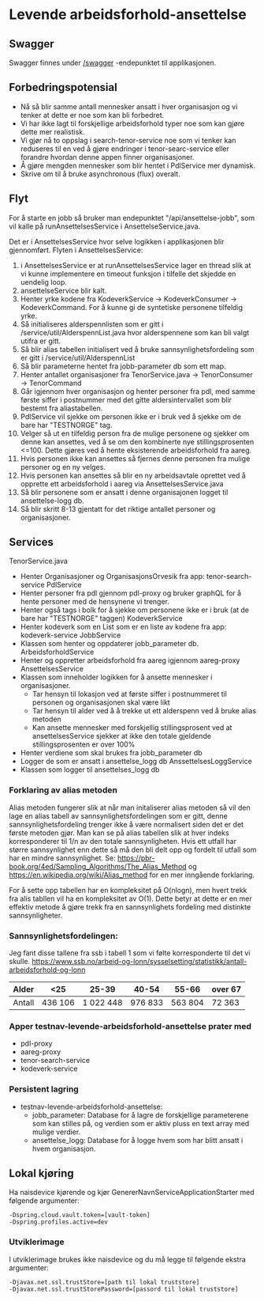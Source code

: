 # Levende arbeidsforhold-ansettelse


## Swagger

Swagger finnes under [/swagger](https://testnav-levende-arbeidsforhold-ansettelse.intern.dev.nav.no/swagger-ui/index.html#/jobb-controller/ansettelseJobb) -endepunktet til
applikasjonen.

## Forbedringspotensial
* Nå så blir samme antall mennesker ansatt i hver organisasjon og vi tenker at dette er noe som kan bli forbedret.
* Vi har ikke lagt til forskjellige arbeidsforhold typer noe som kan gjøre dette mer realistisk.
* Vi gjør nå to oppslag i search-tenor-service noe som vi tenker kan reduseres til en ved å gjøre endringer i tenor-searc-service eller forandre hvordan denne appen finner organisasjoner.
* Å gjøre mengden mennesker som blir hentet i PdlService mer dynamisk.
* Skrive om til å bruke asynchronous (flux) overalt.

## Flyt
For å starte en jobb så bruker man endepunktet "/api/ansettelse-jobb", som vil kalle på runAnsettelsesService i AnsettelseService.java.

Det er i AnsettelsesService hvor selve logikken i applikasjonen blir gjennomført. 
Flyten i AnsettelsesService:
1. i AnsettelsesService er at runAnsettelsesService lager en thread slik at vi kunne implementere en timeout funksjon i tilfelle
det skjedde en uendelig loop.
2. ansettelseService blir kalt.
3. Henter yrke kodene fra KodeverkService -> KodeverkConsumer -> KodeverkCommand. For å kunne gi de syntetiske personene tilfeldig yrke.
4. Så initialiseres alderspennlisten som er gitt i /service/util/AlderspennList.java hvor alderspennene som kan bli valgt utifra er gitt.
5. Så blir alias tabellen initialisert ved å bruke sannsynlighetsfordeling som er gitt i /service/util/AlderspennList
6. Så blir parameterne hentet fra jobb-parameter db som ett map.
7. Henter antallet organisasjoner fra TenorService.java -> TenorConsumer -> TenorCommand
8. Går igjennom hver organisasjon og henter personer fra pdl, med samme første siffer i postnummer med det gitte aldersintervallet som blir bestemt fra aliastabellen.
9. PdlService vil sjekke om personen ikke er i bruk ved å sjekke om de bare har "TESTNORGE" tag.
10. Velger så ut en tilfeldig person fra de mulige personene og sjekker om denne kan ansettes, ved å se om den kombinerte nye stillingsprosenten <=100. Dette gjøres ved å hente eksisterende arbeidsforhold fra aareg.
11. Hvis personen ikke kan ansettes så fjernes denne personen fra mulige personer og en ny velges.
12. Hvis personen kan ansettes så blir en ny arbeidsavtale oprettet ved å opprette ett arbeidsforhold i aareg via AnsettelsesService.java
13. Så blir personene som er ansatt i denne organisajonen logget til ansettelse-logg db.
14. Så blir skritt 8-13 gjentatt for det riktige antallet personer og organisasjoner.

## Services
TenorService.java
* Henter Organisasjoner og OrganisasjonsOrvesik fra app: tenor-search-service
PdlService
* Henter personer fra pdl gjennom pdl-proxy og bruker graphQL for å hente personer med de hensynene vi trenger.
* Henter også tags i bolk for å sjekke om personene ikke er i bruk (at de bare har "TESTNORGE" taggen)
KodeverkService
* Henter kodeverk som en List<String> som er en liste av kodene fra app: kodeverk-service
JobbService
* Klassen som henter og oppdaterer jobb_parameter db.
ArbeidsforholdService
* Henter og oppretter arbeidsforhold fra aareg igjennom aareg-proxy
AnsettelsesService
* Klassen som inneholder logikken for å ansette mennesker i organisasjoner.
  * Tar hensyn til lokasjon ved at første siffer i postnummeret til personen og organisasjonen skal være likt
  * Tar hensyn til alder ved å å trekke ut ett alderspenn ved å bruke alias metoden
  * Kan ansette mennesker med forskjellig stillingsprosent ved at ansettelsesService sjekker at ikke den totale gjeldende stillingsprosenten er over 100%
* Henter verdiene som skal brukes fra jobb_parameter db
* Logger de som er ansatt i ansettelse_logg db
AnssettelsesLoggService
* Klassen som logger til ansettelses_logg db

### Forklaring av alias metoden
Alias metoden fungerer slik at når man initaliserer alias metoden så vil den lage en alias tabell 
av sannsynlighetsfordelingen som er gitt, denne sannsynlighetsfordeling trenger ikke å være normalisert
siden det er det første metoden gjør. 
Man kan se på alias tabellen slik at hver indeks korresponderer til 1/n av den totale sannsynligheten.
Hvis ett utfall har større sannsynlighet enn dette så må den bli delt opp og fordelt til utfall som har en mindre sannsynlighet.
Se: https://pbr-book.org/4ed/Sampling_Algorithms/The_Alias_Method og https://en.wikipedia.org/wiki/Alias_method
for en mer inngående forklaring.

For å sette opp tabellen har en kompleksitet på O(nlogn), men hvert trekk fra alis tabllen vil ha en kompleksitet av O(1).
Dette betyr at dette er en mer effektiv metode å gjøre trekk fra en sannsynlighets fordeling med distinkte sannsynligheter.

### Sannsynlighetsfordelingen:
Jeg fant disse tallene fra ssb i tabell 1 som vi følte korresponderte til det vi skulle.
https://www.ssb.no/arbeid-og-lonn/sysselsetting/statistikk/antall-arbeidsforhold-og-lonn

|  Alder | <25     | 25-39     | 40-54   | 55-66   | over 67 |
|---|---------|-----------|---------|---------|---------|
| Antall  | 436 106 | 1 022 448 | 976 833 | 563 804 | 72 363  |

### Apper testnav-levende-arbeidsforhold-ansettelse prater med 
* pdl-proxy
* aareg-proxy
* tenor-search-service
* kodeverk-service

### Persistent lagring
* testnav-levende-arbeidsforhold-ansettelse:
  * jobb_parameter: Database for å lagre de forskjellige parameterene som kan stilles på, og verdien som er aktiv pluss en text array med mulige verdier.
  * ansettelse_logg: Database for å logge hvem som har blitt ansatt i hvem organisasjon.


## Lokal kjøring

Ha naisdevice kjørende og kjør GenererNavnServiceApplicationStarter med følgende argumenter:

```
-Dspring.cloud.vault.token=[vault-token]
-Dspring.profiles.active=dev
```

### Utviklerimage

I utviklerimage brukes ikke naisdevice og du må legge til følgende ekstra argumenter:

```
-Djavax.net.ssl.trustStore=[path til lokal truststore]
-Djavax.net.ssl.trustStorePassword=[passord til lokal truststore]
```
